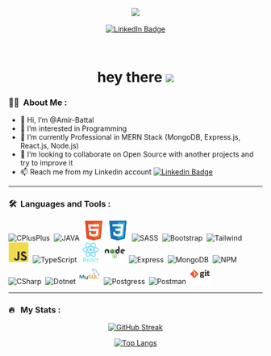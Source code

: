 

<p align="center"><img src="https://media.giphy.com/media/M9gbBd9nbDrOTu1Mqx/giphy.gif" width="100"/></p>
<p align="center">
<a href="https://www.linkedin.com/in/amir-battal"><img src="https://img.shields.io/badge/LinkedIn-blue?style=for-the-badge&logo=linkedin&logoColor=white" alt="LinkedIn Badge"></a>
</p>
<p align="center"><img src="https://komarev.com/ghpvc/?username=Amir-Battal&style=flat-square&color=blue" alt=""></p>

<h1 align="center">hey there <img src="https://media.giphy.com/media/hvRJCLFzcasrR4ia7z/giphy.gif" width="40"></h1>


### :man_technologist: &nbsp;About Me :

- 👋 Hi, I’m @Amir-Battal
- 👀 I’m interested in Programming
- 🌱 I’m currently Professional in MERN Stack (MongoDB, Express.js, React.js, Node.js)
- 💞️ I’m looking to collaborate on Open Source with another projects and try to improve it
- 📫 Reach me from my Linkedin account [![Linkedin Badge](https://img.shields.io/badge/-AmirBattal-blue?style=flat&logo=Linkedin&logoColor=white)](https://www.linkedin.com/in/amir-battal)	 

---

### 🛠 &nbsp;Languages and Tools :

<p>
<img src="https://cdn.jsdelivr.net/gh/devicons/devicon@latest/icons/cplusplus/cplusplus-original.svg" title="CPlusPlus" alt="CPlusPlus" width="40" height="40"/>&nbsp;
<img src="https://cdn.jsdelivr.net/gh/devicons/devicon@latest/icons/java/java-original-wordmark.svg" title="JAVA" alt="JAVA" width="40" height="40"/>&nbsp;
<img src="https://github.com/devicons/devicon/blob/master/icons/html5/html5-original.svg" title="HTML5" alt="HTML" width="40" height="40"/>&nbsp;
<img src="https://github.com/devicons/devicon/blob/master/icons/css3/css3-original.svg"  title="CSS3" alt="CSS" width="40" height="40"/>&nbsp;
<img src="https://cdn.jsdelivr.net/gh/devicons/devicon@latest/icons/sass/sass-original.svg"  title="SASS" alt="SASS" width="40" height="40"/>&nbsp;
<img src="https://cdn.jsdelivr.net/gh/devicons/devicon@latest/icons/bootstrap/bootstrap-original.svg"  title="Bootstrap" alt="Bootstrap" width="40" height="40"/>&nbsp;
<img src="https://cdn.jsdelivr.net/gh/devicons/devicon@latest/icons/tailwindcss/tailwindcss-original.svg"  title="Tailwind" alt="Tailwind" width="40" height="40"/>&nbsp;
<img src="https://github.com/devicons/devicon/blob/master/icons/javascript/javascript-original.svg" title="JavaScript" alt="JavaScript" width="40" height="40"/>&nbsp;
<img src="https://cdn.jsdelivr.net/gh/devicons/devicon@latest/icons/typescript/typescript-original.svg" title="TypeScript" alt="TypeScript" width="40" height="40"/>&nbsp;
<img src="https://github.com/devicons/devicon/blob/master/icons/react/react-original-wordmark.svg" title="React" alt="React" width="40" height="40"/>&nbsp;
<img src="https://github.com/devicons/devicon/blob/master/icons/nodejs/nodejs-original-wordmark.svg" title="NodeJS" alt="NodeJS" width="40" height="40"/>&nbsp;
<img src="https://cdn.jsdelivr.net/gh/devicons/devicon@latest/icons/express/express-original.svg" title="Express" alt="Express" width="40" height="40"/>&nbsp;
<img src="https://cdn.jsdelivr.net/gh/devicons/devicon@latest/icons/mongodb/mongodb-original.svg" title="MongoDB" alt="MongoDB" width="40" height="40"/>&nbsp;
<img src="https://cdn.jsdelivr.net/gh/devicons/devicon@latest/icons/npm/npm-original-wordmark.svg" title="NPM" alt="NPM" width="40" height="40"/>&nbsp;
<img src="https://cdn.jsdelivr.net/gh/devicons/devicon@latest/icons/csharp/csharp-original.svg" title="CSharp" alt="CSharp" width="40" height="40"/>&nbsp;
<img src="https://cdn.jsdelivr.net/gh/devicons/devicon@latest/icons/dotnetcore/dotnetcore-original.svg" title="Dotnet" alt="Dotnet" width="40" height="40"/>&nbsp;
<img src="https://github.com/devicons/devicon/blob/master/icons/mysql/mysql-original-wordmark.svg" title="MySQL"  alt="MySQL" width="40" height="40"/>&nbsp;
<img src="https://cdn.jsdelivr.net/gh/devicons/devicon@latest/icons/postgresql/postgresql-original.svg" title="Postgress"  alt="Postgress" width="40" height="40"/>&nbsp;
<img src="https://www.vectorlogo.zone/logos/getpostman/getpostman-icon.svg" title="Postman"  alt="Postman" width="40" height="40"/>&nbsp;
<img src="https://github.com/devicons/devicon/blob/master/icons/git/git-original-wordmark.svg" title="Git" alt="Git" width="40" height="40"/>&nbsp;
</p>

---

### 🔥 &nbsp; My Stats :
<div align="center">

  [![GitHub Streak](http://github-readme-streak-stats.herokuapp.com?user=Amir-Battal&theme=dark&background=000000)](https://git.io/streak-stats)

  
  [![Top Langs](https://github-readme-stats.vercel.app/api/top-langs/?username=Amir-Battal&layout=compact&theme=vision-friendly-dark)](https://github.com/anuraghazra/github-readme-stats)
  
</div>

